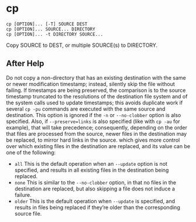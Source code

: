 # cp

```
cp [OPTION]... [-T] SOURCE DEST
cp [OPTION]... SOURCE... DIRECTORY
cp [OPTION]... -t DIRECTORY SOURCE...
```

Copy SOURCE to DEST, or multiple SOURCE(s) to DIRECTORY.

## After Help

Do not copy a non-directory that has an existing destination with the same or newer modification timestamp;
instead, silently skip the file without failing. If timestamps are being preserved, the comparison is to the
source timestamp truncated to the resolutions of the destination file system and of the system calls used to
update timestamps; this avoids duplicate work if several `cp -pu` commands are executed with the same source
and destination. This option is ignored if the `-n` or `--no-clobber` option is also specified. Also, if
`--preserve=links` is also specified (like with `cp -au` for example), that will take precedence; consequently,
depending on the order that files are processed from the source, newer files in the destination may be replaced,
to mirror hard links in the source. which gives more control over which existing files in the destination are
replaced, and its value can be one of the following:

* `all`    This is the default operation when an `--update` option is not specified, and results in all existing files in the destination being replaced.
* `none`   This is similar to the `--no-clobber` option, in that no files in the destination are replaced, but also skipping a file does not induce a failure.
* `older`  This is the default operation when `--update` is specified, and results in files being replaced if they’re older than the corresponding source file.

